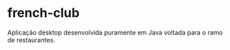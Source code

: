# french-club
Aplicação desktop desenvolvida puramente em Java voltada para o ramo de restaurantes.
